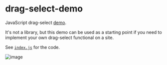 # drag-select-demo

JavaScript drag-select [demo](https://alttiri.github.io/drag-select-demo/).

It's not a library, but this demo can be used as a starting point if you need to implement your own drag-select functional on a site.

See [`index.js`](https://github.com/AlttiRi/drag-select-demo/blob/master/index.js) for the code.

![image](https://user-images.githubusercontent.com/16310547/232238100-e2facb65-9895-49fa-b45c-f6c1abcd3148.png)
